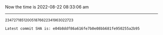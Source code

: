 Now the time is 2022-08-22 08:33:06 am

---

<small>234727185120051876622341963022723</small>

```txt
Latest commit SHA is: e04b8ddf86a616fe7b0e08bb681fe950255a2b95
```
